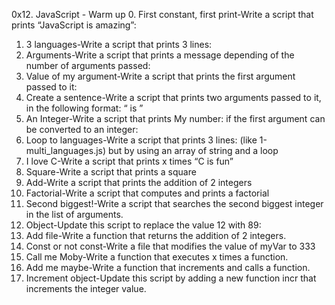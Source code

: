 0x12. JavaScript - Warm up
0. First constant, first print-Write a script that prints “JavaScript is amazing”:
1. 3 languages-Write a script that prints 3 lines:
2. Arguments-Write a script that prints a message depending of the number of arguments passed:
3. Value of my argument-Write a script that prints the first argument passed to it:
4. Create a sentence-Write a script that prints two arguments passed to it, in the following format: “ is ”
5. An Integer-Write a script that prints My number: <first argument converted in integer> if the first argument can be converted to an integer:
6. Loop to languages-Write a script that prints 3 lines: (like 1-multi_languages.js) but by using an array of string and a loop
7. I love C-Write a script that prints x times “C is fun”
8. Square-Write a script that prints a square
9. Add-Write a script that prints the addition of 2 integers
10. Factorial-Write a script that computes and prints a factorial
11. Second biggest!-Write a script that searches the second biggest integer in the list of arguments.
12. Object-Update this script to replace the value 12 with 89:
13. Add file-Write a function that returns the addition of 2 integers.
14. Const or not const-Write a file that modifies the value of myVar to 333
15. Call me Moby-Write a function that executes x times a function.
16. Add me maybe-Write a function that increments and calls a function.
17. Increment object-Update this script by adding a new function incr that increments the integer value.
